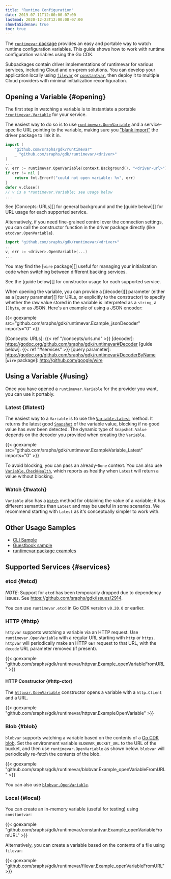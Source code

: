 ```yaml
---
title: "Runtime Configuration"
date: 2019-07-11T12:00:00-07:00
lastmod: 2020-12-23T12:00:00-07:00
showInSidenav: true
toc: true
---
```


The [`runtimevar` package][] provides an easy and portable way to watch runtime
configuration variables. This guide shows how to work with runtime configuration
variables using the Go CDK.

<!--more-->

Subpackages contain driver implementations of runtimevar for various services,
including Cloud and on-prem solutions. You can develop your application locally
using [`filevar`][] or [`constantvar`][], then deploy it to multiple Cloud
providers with minimal initialization reconfiguration.

[`runtimevar` package]: https://godoc.org/github.com/sraphs/gdk/runtimevar
[`filevar`]: https://godoc.org/github.com/sraphs/gdk/runtimevar/filevar
[`constantvar`]: https://godoc.org/github.com/sraphs/gdk/runtimevar/constantvar

## Opening a Variable {#opening}

The first step in watching a variable is to instantiate a portable
[`*runtimevar.Variable`][] for your service.

The easiest way to do so is to use [`runtimevar.OpenVariable`][] and a service-specific URL pointing
to the variable, making sure you ["blank import"][] the driver package to link
it in.

```go
import (
	"github.com/sraphs/gdk/runtimevar"
	_ "github.com/sraphs/gdk/runtimevar/<driver>"
)
...
v, err := runtimevar.OpenVariable(context.Background(), "<driver-url>")
if err != nil {
    return fmt.Errorf("could not open variable: %v", err)
}
defer v.Close()
// v is a *runtimevar.Variable; see usage below
...
```

See [Concepts: URLs][] for general background and the [guide below][]
for URL usage for each supported service.

Alternatively, if you need fine-grained control
over the connection settings, you can call the constructor function in the
driver package directly (like `etcdvar.OpenVariable`).

```go
import "github.com/sraphs/gdk/runtimevar/<driver>"
...
v, err := <driver>.OpenVariable(...)
...
```

You may find the [`wire` package][] useful for managing your initialization code
when switching between different backing services.

See the [guide below][] for constructor usage for each supported service.

When opening the variable, you can provide a [decoder][] parameter (either as a
[query parameter][] for URLs, or explicitly to the constructor) to specify
whether the raw value stored in the variable is interpreted as a `string`, a
`[]byte`, or as JSON. Here's an example of using a JSON encoder:

{{< goexample src="github.com/sraphs/gdk/runtimevar.Example_jsonDecoder" imports="0" >}}

[`*runtimevar.Variable`]: https://godoc.org/github.com/sraphs/gdk/runtimevar#Variable
[`runtimevar.OpenVariable`]: https://godoc.org/github.com/sraphs/gdk/runtimevar#OpenVariable
["blank import"]: https://golang.org/doc/effective_go.html#blank_import
[Concepts: URLs]: {{< ref "/concepts/urls.md" >}}
[decoder]: https://godoc.org/github.com/sraphs/gdk/runtimevar#Decoder
[guide below]: {{< ref "#services" >}}
[query parameter]: https://godoc.org/github.com/sraphs/gdk/runtimevar#DecoderByName
[`wire` package]: http://github.com/google/wire

## Using a Variable {#using}

Once you have opened a `runtimevar.Variable` for the provider you want, you can
use it portably.

### Latest {#latest}

The easiest way to a `Variable` is to use the [`Variable.Latest`][] method. It
returns the latest good [`Snapshot`][] of the variable value, blocking if no
good value has *ever* been detected. The dynamic type of `Snapshot.Value`
depends on the decoder you provided when creating the `Variable`.

{{< goexample src="github.com/sraphs/gdk/runtimevar.ExampleVariable_Latest" imports="0" >}}

To avoid blocking, you can pass an already-`Done` context. You can also use
[`Variable.CheckHealth`][], which reports as healthy when `Latest` will
return a value without blocking.

[`Variable.Latest`]: https://godoc.org/github.com/sraphs/gdk/runtimevar#Variable.Latest
[`Variable.CheckHealth`]: https://godoc.org/github.com/sraphs/gdk/runtimevar#Variable.CheckHealth
[`Snapshot`]: https://godoc.org/github.com/sraphs/gdk/runtimevar#Snapshot

### Watch {#watch}

`Variable` also has a [`Watch`][] method for obtaining the value of a variable;
it has different semantics than `Latest` and may be useful in some scenarios. We
recommend starting with `Latest` as it's conceptually simpler to work with.

[`Watch`]: https://godoc.org/github.com/sraphs/gdk/runtimevar#Variable.Watch

## Other Usage Samples

* [CLI Sample](https://github.com/sraphs/gdk/tree/master/samples/gocdk-runtimevar)
* [Guestbook sample](https://github.com/sraphs/gdk/tutorials/guestbook/)
* [runtimevar package examples](https://godoc.org/github.com/sraphs/gdk/runtimevar#pkg-examples)

## Supported Services {#services}

### etcd {#etcd}

*NOTE*: Support for `etcd` has been temporarily dropped due to dependency
issues. See https://github.com/sraphs/gdk/issues/2914.

You can use `runtimevar.etcd` in Go CDK version `v0.20.0` or earlier.

### HTTP {#http}

`httpvar` supports watching a variable via an HTTP request. Use
`runtimevar.OpenVariable` with a regular URL starting with `http` or `https`.
`httpvar` will periodically make an HTTP `GET` request to that URL, with the
`decode` URL parameter removed (if present).

{{< goexample "github.com/sraphs/gdk/runtimevar/httpvar.Example_openVariableFromURL" >}}

#### HTTP Constructor {#http-ctor}

The [`httpvar.OpenVariable`][] constructor opens a variable with a `http.Client`
and a URL.

{{< goexample "github.com/sraphs/gdk/runtimevar/httpvar.ExampleOpenVariable" >}}

[`httpvar.OpenVariable`]: https://godoc.org/github.com/sraphs/gdk/runtimevar/httpvar#OpenVariable

### Blob {#blob}

`blobvar` supports watching a variable based on the contents of a
[Go CDK blob][]. Set the environment variable `BLOBVAR_BUCKET_URL` to the URL
of the bucket, and then use `runtimevar.OpenVariable` as shown below.
`blobvar` will periodically re-fetch the contents of the blob.

{{< goexample "github.com/sraphs/gdk/runtimevar/blobvar.Example_openVariableFromURL" >}}

[Go CDK blob]: https://github.com/sraphs/gdk/howto/blob/

You can also use [`blobvar.OpenVariable`][].

[`blobvar.OpenVariable`]: https://godoc.org/github.com/sraphs/gdk/runtimevar/blobvar#OpenVariable

### Local {#local}

You can create an in-memory variable (useful for testing) using `constantvar`:

{{< goexample "github.com/sraphs/gdk/runtimevar/constantvar.Example_openVariableFromURL" >}}

Alternatively, you can create a variable based on the contents of a file using
`filevar`:

{{< goexample "github.com/sraphs/gdk/runtimevar/filevar.Example_openVariableFromURL" >}}
